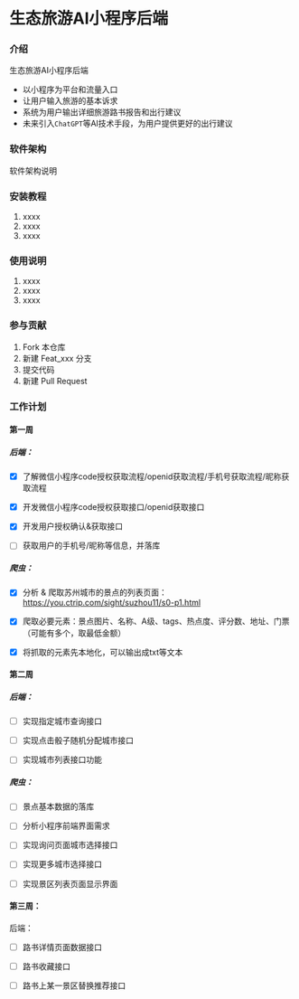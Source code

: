 # 生态旅游AI小程序后端

### 介绍
生态旅游AI小程序后端

* 以小程序为平台和流量入口
* 让用户输入旅游的基本诉求
* 系统为用户输出详细旅游路书报告和出行建议
* 未来引入`ChatGPT`等AI技术手段，为用户提供更好的出行建议

### 软件架构
软件架构说明


### 安装教程

1.  xxxx
2.  xxxx
3.  xxxx

### 使用说明

1.  xxxx
2.  xxxx
3.  xxxx

### 参与贡献

1.  Fork 本仓库
2.  新建 Feat_xxx 分支
3.  提交代码
4.  新建 Pull Request

### 工作计划

#### 第一周

##### 后端：

- [x] 了解微信小程序code授权获取流程/openid获取流程/手机号获取流程/昵称获取流程

- [x] 开发微信小程序code授权获取接口/openid获取接口

- [x] 开发用户授权确认&获取接口

- [ ] 获取用户的手机号/昵称等信息，并落库

#####  爬虫：

- [x] 分析 & 爬取苏州城市的景点的列表页面：https://you.ctrip.com/sight/suzhou11/s0-p1.html

- [x] 爬取必要元素：景点图片、名称、A级、tags、热点度、评分数、地址、门票（可能有多个，取最低金额）

- [x] 将抓取的元素先本地化，可以输出成txt等文本



#### 第二周

##### 后端：

- [ ] 实现指定城市查询接口

- [ ] 实现点击骰子随机分配城市接口

- [ ] 实现城市列表接口功能

#####  爬虫：

- [ ] 景点基本数据的落库

- [ ] 分析小程序前端界面需求

- [ ] 实现询问页面城市选择接口

- [ ] 实现更多城市选择接口

- [ ] 实现景区列表页面显示界面



#### 第三周：

后端：

- [ ] 路书详情页面数据接口

- [ ] 路书收藏接口

- [ ] 路书上某一景区替换推荐接口
